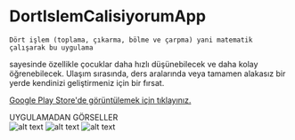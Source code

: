 # DortIslemCalisiyorumApp

    Dört işlem (toplama, çıkarma, bölme ve çarpma) yani matematik çalışarak bu uygulama 
sayesinde özellikle çocuklar daha hızlı düşünebilecek ve daha kolay öğrenebilecek. 
Ulaşım sırasında, ders aralarında veya tamamen alakasız bir yerde kendinizi 
geliştirmeniz için bir fırsat.

[Google Play Store'de görüntülemek için tıklayınız.](https://play.google.com/store/apps/details?id=com.bek.dortislemcalisiyorum)

UYGULAMADAN GÖRSELLER</br>
![alt text](https://play-lh.googleusercontent.com/vDtN83lYwRmRHQ7o1aK0xI1Nsm5Z5bT0h08aixKvWq0fvFp9O7nVxHsBwB8jI2KEqPkQ=w1366-h695-rw)
![alt text](https://play-lh.googleusercontent.com/TK220kDXfPZawZXHfgHDvLypL_IIo8d-GZuAHV7zIaiqt3XHMfOLrdxGFLTgx5U5n2ZB=w1366-h695-rw)
![alt text]()
